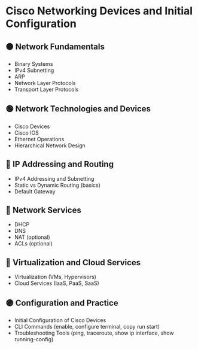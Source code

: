 # Cisco Networking Devices and Initial Configuration

## 🟠 Network Fundamentals
- Binary Systems
- IPv4 Subnetting
- ARP
- Network Layer Protocols
- Transport Layer Protocols

## 🟢 Network Technologies and Devices
- Cisco Devices
- Cisco IOS
- Ethernet Operations
- Hierarchical Network Design

## 🔵 IP Addressing and Routing
- IPv4 Addressing and Subnetting
- Static vs Dynamic Routing (basics)
- Default Gateway

## 🔴 Network Services
- DHCP
- DNS
- NAT (optional)
- ACLs (optional)

## 💜 Virtualization and Cloud Services
- Virtualization (VMs, Hypervisors)
- Cloud Services (IaaS, PaaS, SaaS)

## 🟣 Configuration and Practice
- Initial Configuration of Cisco Devices
- CLI Commands (enable, configure terminal, copy run start)
- Troubleshooting Tools (ping, traceroute, show ip interface, show running-config)
